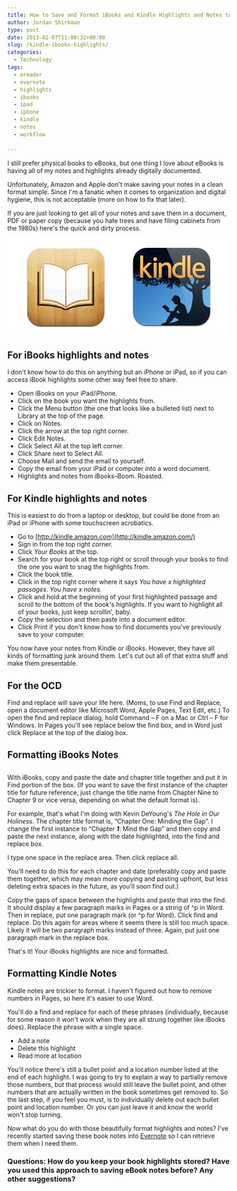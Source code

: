 ```yaml
---
title: How to Save and Format iBooks and Kindle Highlights and Notes to Your Computer
author: Jordan Shirkman
type: post
date: 2013-02-07T11:00:32+00:00
slug: /kindle-ibooks-highlights/
categories:
  - Technology
tags:
  - ereader
  - evernote
  - highlights
  - ibooks
  - ipad
  - iphone
  - kindle
  - notes
  - workflow

---
```

I still prefer physical books to eBooks, but one thing I love about eBooks is having all of my notes and highlights already digitally documented.

Unfortunately, Amazon and Apple don't make saving your notes in a clean format simple. Since I'm a fanatic when it comes to organization and digital hygiene, this is not acceptable (more on how to fix that later).

If you are just looking to get all of your notes and save them in a document, PDF or paper copy (because you hate trees and have filing cabinets from the 1980s) here's the quick and dirty process.

![Image](/static/images/kindle-ibooks-notes.jpeg) 

<!--more-->

## **For iBooks highlights and notes**

I don't know how to do this on anything but an iPhone or iPad, so if you can access iBook highlights some other way feel free to share.

  * Open iBooks on your iPad/iPhone.
  * Click on the book you want the highlights from.
  * Click the Menu button (the one that looks like a bulleted list) next to Library at the top of the page.
  * Click on Notes.
  * Click the arrow at the top right corner.
  * Click Edit Notes.
  * Click Select All at the top left corner.
  * Click Share next to Select All.
  * Choose Mail and send the email to yourself.
  * Copy the email from your iPad or computer into a word document.
  * Highlights and notes from iBooks&#8211;Boom. Roasted.

## **For Kindle highlights and notes**

This is easiest to do from a laptop or desktop, but could be done from an iPad or iPhone with some touchscreen acrobatics.

  * Go to [http://kindle.amazon.com](http://kindle.amazon.com/)
  * Sign in from the top right corner.
  * Click _Your Books_ at the top.
  * Search for your book at the top right or scroll through your books to find the one you want to snag the highlights from.
  * Click the book title.
  * Click in the top right corner where it says _You have x highlighted passages. You have x notes._
  * Click and hold at the beginning of your first highlighted passage and scroll to the bottom of the book's highlights. If you want to highlight all of your books, just keep scrollin', baby.
  * Copy the selection and then paste into a document editor.
  * Click Print if you don't know how to find documents you've previously save to your computer.

You now have your notes from Kindle or iBooks. However, they have all kinds of formatting junk around them. Let's cut out all of that extra stuff and make them presentable.

## **For the OCD**

Find and replace will save your life here. (Moms, to use Find and Replace, open a document editor like Microsoft Word, Apple Pages, Text Edit, etc.) To open the find and replace dialog, hold Command &#8211; F on a Mac or Ctrl &#8211; F for Windows. In Pages you'll see replace below the find box, and in Word just click Replace at the top of the dialog box.

## **Formatting iBooks Notes**

## 

With iBooks, copy and paste the date and chapter title together and put it in Find portion of the box. (If you want to save the first instance of the chapter title for future reference, just change the title name from Chapter Nine to Chapter 9 or vice versa, depending on what the default format is).

For example, that's what I'm doing with Kevin DeYoung's _The Hole in Our Holiness._ The chapter title format is, &#8220;Chapter One: Minding the Gap&#8221;. I change the first instance to &#8220;Chapter **_1_**: Mind the Gap&#8221; and then copy and paste the next instance, along with the date highlighted, into the find and replace box.

I type one space in the replace area. Then click replace all.

You'll need to do this for each chapter and date (preferably copy and paste them together, which may mean more copying and pasting upfront, but less deleting extra spaces in the future, as you'll soon find out.)

Copy the gaps of space between the highlights and paste that into the find. It should display a few paragraph marks in Pages or a string of ^p in Word. Then in replace, put one paragraph mark (or ^p for Word). Click find and replace. Do this again for areas where it seems there is still too much space. Likely it will be two paragraph marks instead of three. Again, put just one paragraph mark in the replace box.

That's it! Your iBooks highlights are nice and formatted.

## **Formatting Kindle Notes**

Kindle notes are trickier to format. I haven't figured out how to remove numbers in Pages, so here it's easier to use Word.

You'll do a find and replace for each of these phrases (individually, because for some reason it won't work when they are all strung together like iBooks does). Replace the phrase with a single space.

  * Add a note
  * Delete this highlight
  * Read more at location

You'll notice there's still a bullet point and a location number listed at the end of each highlight. I was going to try to explain a way to partially remove those numbers, but that process would still leave the bullet point, and other numbers that are actually written in the book sometimes get removed to. So the last step, if you feel you must, is to individually delete out each bullet point and location number. Or you can just leave it and know the world won't stop turning.

Now what do you do with those beautifully format highlights and notes? I've recently started saving these book notes into [Evernote](https://jshirk.com/blog/evernote-uses/) so I can retrieve them when I need them.

### Questions: How do you keep your book highlights stored? Have you used this approach to saving eBook notes before? Any other suggestions?
